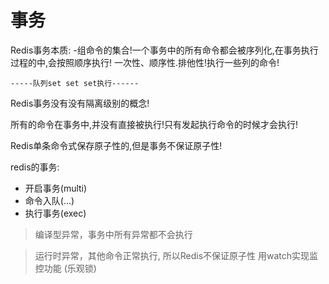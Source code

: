 # 事务

Redis事务本质: -组命令的集合!一个事务中的所有命令都会被序列化,在事务执行过程的中,会按照顺序执行!
一次性、顺序性.排他性!执行一些列的命令!

`-----队列set set set执行------` 

Redis事务没有没有隔离级别的概念!

所有的命令在事务中,并没有直接被执行!只有发起执行命令的时候才会执行!

Redis单条命令式保存原子性的,但是事务不保证原子性!

redis的事务:

* 开启事务(multi)
* 命令入队(...)
* 执行事务(exec)

> 编译型异常，事务中所有异常都不会执行

> 运行时异常，其他命令正常执行, 所以Redis不保证原子性
> 用watch实现监控功能 (乐观锁)
